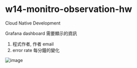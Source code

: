 # w14-monitro-observation-hw
Cloud Native Development

Grafana dashboard 
需要顯示的資訊

1. 程式作者, 作者 email
2. error rate 每分鐘的變化

![image](https://user-images.githubusercontent.com/50508018/169107443-81d6b8f6-facb-4c1a-8fa7-9e460ed95a1d.png)
